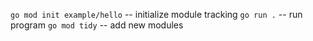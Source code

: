 ```go mod init example/hello``` -- initialize module tracking
```go run .``` -- run program
```go mod tidy``` -- add new modules